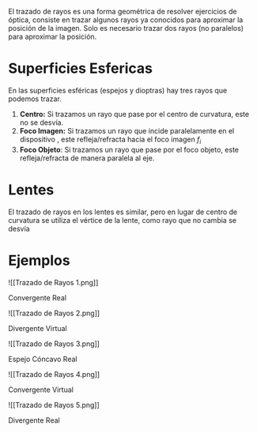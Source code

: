 El trazado de rayos es una forma geométrica de resolver ejercicios de óptica, consiste en trazar algunos rayos ya conocidos para aproximar la posición de la imagen. Solo es necesario trazar dos rayos (no paralelos) para aproximar la posición.

# Superficies Esfericas

En las superficies esféricas (espejos y dioptras) hay tres rayos que podemos trazar.

1. **Centro:** Si trazamos un rayo que pase por el centro de curvatura, este no se desvía.
2. **Foco Imagen:** Si trazamos un rayo que incide paralelamente en el dispositivo , este refleja/refracta hacia el foco imagen $f_i$
3. **Foco Objeto**: Si trazamos un rayo que pase por el foco objeto, este refleja/refracta de manera paralela al eje.

# Lentes

El trazado de rayos en los lentes es similar, pero en lugar de centro de curvatura se utiliza el vértice de la lente, como rayo que no cambia se desvía

# Ejemplos

![[Trazado de Rayos 1.png]]

Convergente Real

![[Trazado de Rayos 2.png]]

Divergente Virtual

![[Trazado de Rayos 3.png]]

Espejo Cóncavo Real

![[Trazado de Rayos 4.png]]

Convergente Virtual

![[Trazado de Rayos 5.png]]

Divergente Real
